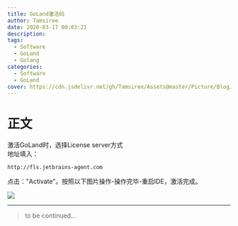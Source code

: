 ```yaml
---
title: GoLand激活码
author: Tamsiree
date: 2020-03-17 00:03:21
description:
tags:
  - Software
  - GoLand
  - Golang
categories:
  - Software
  - GoLand
cover: https://cdn.jsdelivr.net/gh/Tamsiree/Assets@master/Picture/Blog/Cover/1css34660a6917f03b1249f8a1923d36ef.jpg
---
```

# 正文

激活GoLand时，选择License server方式  
地址填入：

```
http://fls.jetbrains-agent.com
```

点击："Activate"。按照以下图片操作-操作完毕-重启IDE，激活完成。

![](https://www.frankblog.cn/zb_users/upload/2020/02/202002121581489194443306.png)

---
> to be continued...
